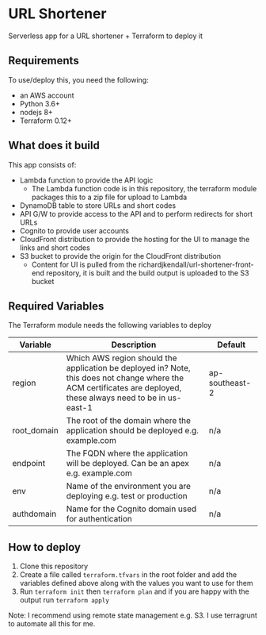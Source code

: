 # URL Shortener

Serverless app for a URL shortener + Terraform to deploy it

## Requirements
To use/deploy this, you need the following:

* an AWS account
* Python 3.6+
* nodejs 8+
* Terraform 0.12+
  
## What does it build
This app consists of:

* Lambda function to provide the API logic
  * The Lambda function code is in this repository, the terraform module packages this to a zip file for upload to Lambda
* DynamoDB table to store URLs and short codes
* API G/W to provide access to the API and to perform redirects for short URLs
* Cognito to provide user accounts
* CloudFront distribution to provide the hosting for the UI to manage the links and short codes
* S3 bucket to provide the origin for the CloudFront distribution
  * Content for UI is pulled from the richardjkendall/url-shortener-front-end repository, it is built and the build output is uploaded to the S3 bucket

## Required Variables
The Terraform module needs the following variables to deploy

|Variable|Description|Default|
|---|---|---|
|region|Which AWS region should the application be deployed in?  Note, this does not change where the ACM certificates are deployed, these always need to be in us-east-1|ap-southeast-2
|root_domain|The root of the domain where the application should be deployed e.g. example.com|n/a
|endpoint|The FQDN where the application will be deployed.  Can be an apex e.g. example.com|n/a
env|Name of the environment you are deploying e.g. test or production|n/a
authdomain|Name for the Cognito domain used for authentication|n/a

## How to deploy
1. Clone this repository
2. Create a file called ``terraform.tfvars`` in the root folder and add the variables defined above along with the values you want to use for them
3. Run ``terraform init`` then ``terraform plan`` and if you are happy with the output run ``terraform apply``

Note: I recommend using remote state management e.g. S3.  I use terragrunt to automate all this for me. 
